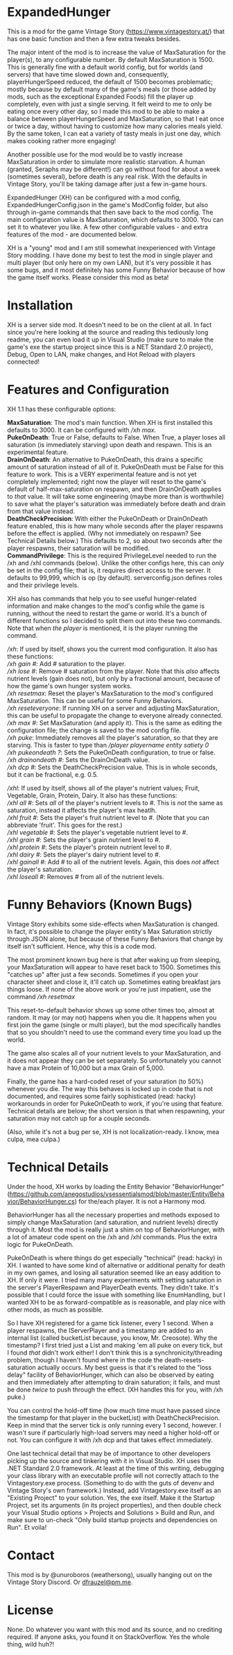# ExpandedHunger
This is a mod for the game Vintage Story (https://www.vintagestory.at/) that has one basic function and then a few extra tweaks besides.

The major intent of the mod is to increase the value of MaxSaturation for the player(s), to any configurable number. By default MaxSaturation is 1500. This is generally fine with a default world config, but for worlds (and servers) that have time slowed down and, consequently, playerHungerSpeed reduced, the default of 1500 becomes problematic; mostly because by default many of the game's meals (or those added by mods, such as the exceptional Expanded Foods) fill the player up completely, even with just a single serving. It felt weird to me to only be eating once every other day, so I made this mod to be able to make a balance between playerHungerSpeed and MaxSaturation, so that I eat once or twice a day, without having to customize how many calories meals yield. By the same token, I can eat a variety of tasty meals in just one day, which makes cooking rather more engaging!

Another possible use for the mod would be to vastly increase MaxSaturation in order to simulate more realistic starvation. A human (granted, Seraphs may be different!) can go without food for about a week (sometimes several), before death is any real risk. With the defaults in Vintage Story, you'll be taking damage after just a few in-game hours.

ExpandedHunger (XH) can be configured with a mod config, ExpandedHungerConfig.json in the game's ModConfig folder, but also through in-game commands that then save back to the mod config. The main configuration value is MaxSaturation, which defaults to 3000. You can set it to whatever you like. A few other configurable values - and extra features of the mod - are documented below.

XH is a "young" mod and I am still somewhat inexperienced with Vintage Story modding. I have done my best to test the mod in single player and multi player (but only here on my own LAN), but it's very possible it has some bugs, and it most definitely has some Funny Behavior because of how the game itself works. Please consider this mod as beta!

# Installation
XH is a server side mod. It doesn't need to be on the client at all. In fact since you're here looking at the source and reading this tediously long readme, you can even load it up in Visual Studio (make sure to make the game's exe the startup project since this is a NET Standard 2.0 project), Debug, Open to LAN, make changes, and Hot Reload with players connected!

# Features and Configuration
XH 1.1 has these configurable options:

**MaxSaturation**: The mod's main function. When XH is first installed this defaults to 3000. It can be configured with */xh max*.<br>
**PukeOnDeath**: True or False, defaults to False. When True, a player loses all saturation (is immediately starving) upon death and respawn. This is an experimental feature.<br>
**DrainOnDeath**: An alternative to PukeOnDeath, this drains a specific amount of saturation instead of all of it. PukeOnDeath must be False for this feature to work. This is a VERY experimental feature and is not yet completely implemented; right now the player will reset to the game's default of half-max-saturation on respawn, and then DrainOnDeath applies to *that* value. It will take some engineering (maybe more than is worthwhile) to save what the player's saturation was immediately before death and drain from that value instead.<br>
**DeathCheckPrecision**: With either the PukeOnDeath or DrainOnDeath feature enabled, this is how many whole seconds after the player respawns before the effect is applied. (Why not immediately on respawn? See Technical Details below.) This defaults to 2, so about two seconds after the player respawns, their saturation will be modified.<br>
**CommandPrivilege**: This is the required PrivilegeLevel needed to run the /xh and /xhl commands (below). Unlike the other configs here, this can *only* be set in the config file; that is, it requires direct access to the server. It defaults to 99,999, which is op (by default). serverconfig.json defines roles and their privilege levels.

XH also has commands that help you to see useful hunger-related information and make changes to the mod's config while the game is running, without the need to restart the game or world. It's a bunch of different functions so I decided to split them out into these two commands. Note that when *the player* is mentioned, it is the player running the command.

*/xh*: If used by itself, shows you the current mod configuration. It also has these functions:<br>
*/xh gain #*: Add # saturation to the player.<br>
*/xh lose #*: Remove # saturation from the player. Note that this *also* affects nutrient levels (gain does not), but only by a fractional amount, because of how the game's own hunger system works.<br>
*/xh resetmax*: Reset the player's MaxSaturation to the mod's configured MaxSaturation. This can be useful for some Funny Behaviors.<br>
*/xh reseteveryone*: If running XH on a server and adjusting MaxSaturation, this can be useful to propagate the change to everyone already connected.<br>
*/xh max #*: Set MaxSaturation (and apply it). This is the same as editing the configuration file; the change is saved to the mod config file.<br>
*/xh puke*: Immediately removes all the player's saturation, so that they are starving. This is faster to type than */player playername entity satiety 0*<br>
*/xh pukeondeath ?*: Sets the PukeOnDeath configuration, to true or false.<br>
*/xh drainondeath #*: Sets the DrainOnDeath value.<br>
*/xh dcp #*: Sets the DeathCheckPrecision value. This is in whole seconds, but it can be fractional, e.g. 0.5.<br>

*/xhl*: If used by itself, shows all of the player's nutrient values; Fruit, Vegetable, Grain, Protein, Dairy. It also has these functions:<br>
*/xhl all #*: Sets *all* of the player's nutrient levels to #. This is *not* the same as saturation, instead it affects the player's max heatlh.<br>
*/xhl fruit #*: Sets the player's fruit nutrient level to #. (Note that you can abbreviate 'fruit'. This goes for the rest.)<br>
*/xhl vegetable #*: Sets the player's vegetable nutrient level to #.<br>
*/xhl grain #*: Sets the player's grain nutrient level to #.<br>
*/xhl protein #*: Sets the player's protein nutrient level to #.<br>
*/xhl dairy #*: Sets the player's dairy nutrient level to #.<br>
*/xhl gainall #*: Add # to all of the nutrient levels. Again, this does *not* affect the player's saturation.<br>
*/xhl loseall #*: Removes # from all of the nutrient levels.

# Funny Behaviors (Known Bugs)

Vintage Story exhibits some side-effects when MaxSaturation is changed. In fact, it's possible to change the player entity's Max Saturation strictly through JSON alone, but because of these Funny Behaviors that change by itself isn't sufficient. Hence, why this is a code mod.

The most prominent known bug here is that after waking up from sleeping, your MaxSaturation will appear to have reset back to 1500. Sometimes this "catches up" after just a few seconds. Sometimes if you open your character sheet and close it, it'll catch up. Sometimes eating breakfast jars things loose. If none of the above work or you're just impatient, use the command */xh resetmax*

This reset-to-default behavior shows up some other times too, almost at random. It may (or may not) happens when you die. It happens when you first join the game (single or multi player), but the mod specifically handles that so you shouldn't need to use the command every time you load up the world.

The game also scales all of your nutrient levels to your MaxSaturation, and it does not appear they can be set separately. So unfortunately you cannot have a max Protein of 10,000 but a max Grain of 5,000.

Finally, the game has a hard-coded reset of your saturation (to 50%) whenever you die. The way this behaves is locked up in code that is not documented, and requires some fairly sophisticated (read: hacky) workarounds in order for PukeOnDeath to work, if you're using that feature. Technical details are below; the short version is that when respawning, your saturation may not catch up for a couple seconds.

(Also, while it's not a bug per se, XH is not localization-ready. I know, mea culpa, mea culpa.)

# Technical Details
Under the hood, XH works by loading the Entity Behavior "BehaviorHunger" (https://github.com/anegostudios/vsessentialsmod/blob/master/Entity/Behavior/BehaviorHunger.cs) for the/each player. It is not a Harmony mod.

BehaviorHunger has all the necessary properties and methods exposed to simply change MaxSaturation (and saturation, and nutrient levels) directly through it. Most the mod is really just a shim on top of BehaviorHunger, with a lot of amateur code spent on the /xh and /xhl commands. Plus the extra logic for PukeOnDeath.

PukeOnDeath is where things do get especially "technical" (read: hacky) in XH. I wanted to have some kind of alternative or additional penalty for death in my own games, and losing all saturation seemed like an easy addition to XH. If only it were. I tried many many experiments with setting saturation in the server's PlayerRespawn and PlayerDeath events. They didn't take. It's possible that I could force the issue with something like EnumHandling, but I wanted XH to be as forward-compatible as is reasonable, and play nice with other mods, as much as possible.

So I have XH registered for a game tick listener, every 1 second. When a player respawns, the IServerPlayer and a timestamp are added to an internal list (called bucketList because, you know, Mr. Creosote). Why the timestamp? I first tried just a List<IServerPlayer> and making 'em all puke on every tick, but I found *that* didn't work either! I don't think this is a synchronicity/threading problem, though I haven't found where in the code the death-resets-saturation actually occurs. My best guess is that it's related to the "loss delay" facility of BehaviorHunger, which can also be observed by eating and then immediately after attempting to drain saturation; it fails, and must be done *twice* to push through the effect. (XH handles this for you, with /xh puke.)

You can control the hold-off time (how much time must have passed since the timestamp for that player in the bucketList) with DeathCheckPrecision. Keep in mind that the server tick is only running every 1 second, however. I wasn't sure if particularly high-load servers may need a higher hold-off or not. You can configure it with /xh dcp and that takes effect immediately.

One last technical detail that may be of importance to other developers picking up the source and tinkering with it in Visual Studio. XH uses the .NET Standard 2.0 framework. At least at the time of this writing, debugging your class library with an executable profile will not correctly attach to the Vintagestory.exe process. (Something to do with the guts of devenv and Vintage Story's own framework.) Instead, add Vintagestory.exe itself as an "Existing Project" to your solution. Yes, the exe itself. Make it the Startup Project, set its arguments (in its project properties), and then double check your Visual Studio options > Projects and Solutions > Build and Run, and make sure to un-check "Only build startup projects and dependencies on Run". Et voila!

# Contact
This mod is by @unuroboros (weathersong), usually hanging out on the Vintage Story Discord. Or dfrauzel@pm.me.

# License
None. Do whatever you want with this mod and its source, and no crediting required. If anyone asks, you found it on StackOverflow. Yes the whole thing, wild huh?!

